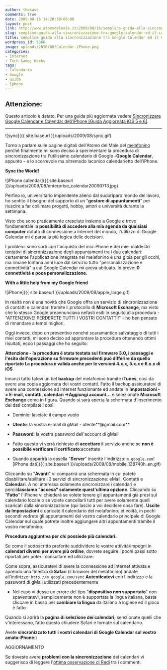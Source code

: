 ```yaml
---
author: thesave
comments: true
date: 2009-08-16 14:20:38+00:00
layout: post
link: http://www.atomodelmale.it/2009/08/16/semplice-guida-alla-sincronizzazione-tra-google-calendar-ed-il-calendar-delliphone/
slug: semplice-guida-alla-sincronizzazione-tra-google-calendar-ed-il-calendar-delliphone
title: Semplice guida alla sincronizzazione tra Google Calendar ed il Calendar dell'iPhone
wordpress_id: 5366
image: uploads/2010/08/Calendar-iPhone.png
categories:
- Internet
- Tech &amp; Hacks
tags:
- Calendario
- Google
- Guida
- Iphone
---
```


## Attenzione:

Questo articolo è datato. Per una guida più aggiornata vedere [Sincronizzare Google Calendar e Calendar dell'iPhone [Guida Aggiornata iOS 5 e 6]](/2012/10/21/sincronizzare-google-calendar-e-calendar-delliphone-guida-aggiornata-ios-5-e-6/).

* * *

![sync]({{ site.baseurl }}/uploads/2009/08/sync.gif)

Torno a parlare sulle pagine digitali dell'Atomo del Male del [melafonino](/?s=iphone) perché finalmente mi sono deciso a sperimentare la procedura di sincronizzazione tra l'utilissimo calendario di Google -**Google Calendar**, appunto - e lo scorrevole ma oltremodo laconico calendarietto dell'iPhone.

**Sync the World!**

![iPhone calendar]({{ site.baseurl }}/uploads/2009/08/enterprise_calendar20090713.jpg)

Perfino io, universitario impenitente alieno dal sudoriparo mondo del lavoro, ho sentito il bisogno del supporto di un "**gestore di appuntamenti**" per riuscire a far collimare progetti, hobby, amori e università durante la settimana.

Visto che sono praticamente cresciuto insieme a Google e trovo fondamentale la **possibilità di accedere alla mia agenda da qualsiasi computer** dotato di connessione a Internet del mondo, l'utilizzo di Google Calendar mi è parsa la più logica delle decisioni.

I problemi sono sorti con l'acquisto del mio iPhone e dei miei maldestri tentativi di sincronizzazione degli appuntamenti tra i due calendari: certamente l'applicazione integrata nel melafonino è una gioia per gli occhi, ma rimane lontana anni luce dal servizio tutto "personalizzazione e connettività" a cui Google Calendar mi aveva abituato. In breve: **0 connettività e poca personalizzazione.**

**With a little help from my Google friend**

![iPhone]({{ site.baseurl }}/uploads/2009/08/apple_large.gif)

In realtà non è una novità che Google offra un servizio di sincronizzazione di contatti e calendari tramite il protocollo di **Microsoft Exchange**, ma visto che lo stesso Google preannunciava nefasti esiti in seguito alla procedura - "ATTENZIONE! PERDERETE TUTTI I VOSTRI CONTATTI!" - ho ben pensato di rimandare a tempi migliori.

Oggi invece, dopo un preventivo nonché scaramantico salvataggio di tutti i miei contatti, mi sono deciso ad approntare la procedura ottenendo ottimi risultati, ecco i passaggi che ho seguito:

**Attenzione - la procedura è stata testata sul firmware 3.0, i passaggi e l'esito dell'operazione su firmware precedenti può differire da quello riportato La procedura è valida anche per le versioni 4.x.x, 5.x.x e 6.x.x di iOS**

Innanzi tutto fatevi un bel **backup** del melafonino tramite **iTunes**, così da avere una copia aggiornata dei vostri contatti.
Fatto il backup assicuratevi di avere una connessione ad Internet funzionante ed andate in **Impostazioni -> E-mail, contatti, calendari ->Aggiungi account...** e selezionate **Microsoft Exchange** come in figura.
Quando si sarà aperta la schermata d'inserimento dei dati compilateli così:

	
  * Dominio: lasciate il campo vuoto

	
  * **Utente**: la vostra e-mail di gMail - utente**@gmail.com**

	
  * **Password**: la vostra password dell'account di gMail

	
  * Fatto questo vi verrà richiesto di **accettare** il servizio anche se **non è possibile verificare il certificato**:accettate

	
  * Quando apparirà la casella "**Server**" inserite l'indirizzo:
`m.google.com`![iPhone dati]({{ site.baseurl }}/uploads/2009/08/mobile_138740h_en.gif)

Cliccando su "**Avanti**" vi comparirà una schermata in cui potete disabilitare/abilitare i 3 servizi di sincronizzazione: eMail, Contatti e **Calendari**. A noi interessa solamente sincronizzare i calendari e perciò**lasciamo "accesa" solamente quest'ultima opzione**.
Cliccando su "**Fatto**" l'iPhone vi chiederà se volete tenere gli appuntamenti già presi sul calendario locale o se volete cancellarli tutti per avere solamente quelli scaricati dalla sincronizzazione (qui lascio a voi decidere cosa fare).
**Uscite da Impostazioni** e caricate il calendario del melafonino: et voiltà, in pochi secondi vedrete gli appuntamenti del vostro calendario principale di Google Calendar sul quale potrete inoltre aggiungere altri appuntamenti tramite il vostro melafonino.

**Procedura aggiuntiva per chi possiede più calendari:**

Se come il sottoscritto preferite suddividere le vostre attività/impegni in **calendari diversi per avere più ordine**, dovrete seguire i pochi passi sotto riportati per poterli consultare ed utilizzare:

Come sopra, assicuratevi di avere la connessione ad Internet attivata e aprendo una finestra di **Safari** (il browser del melafonino) andate all'indirizzo:
`http://m.google.com/sync`
**Autenticatevi** con l'indirizzo e la password di gMail utilizzati precedentemente

	
  * Nel caso vi desse un errore del tipo "**dispositivo non supportato**" non spaventatevi, semplicemente non è supportata la lingua italiana, basta cliccare in basso per **cambiare la lingua** da italiano a inglese ed il gioco è fatto

Quando si aprirà la **pagina di selezione dei calendari**, selezionate quelli che v'interessano, fatto questo chiudere Safari e tornate sul calendario.

Avete **sincronizzato tutti i vostri calendari di Google Calendar sul vostro amato iPhone**:)

AGGIORNAMENTO

Se doveste avere **problemi con la sincronizzazione** dei calendari vi suggerisco di leggere l'[ottima osservazione di Redi](/2009/08/16/semplice-guida-alla-sincronizzazione-tra-google-calendar-ed-il-calendar-delliphone/comment-page-1/#comment-14176) tra i commenti.
